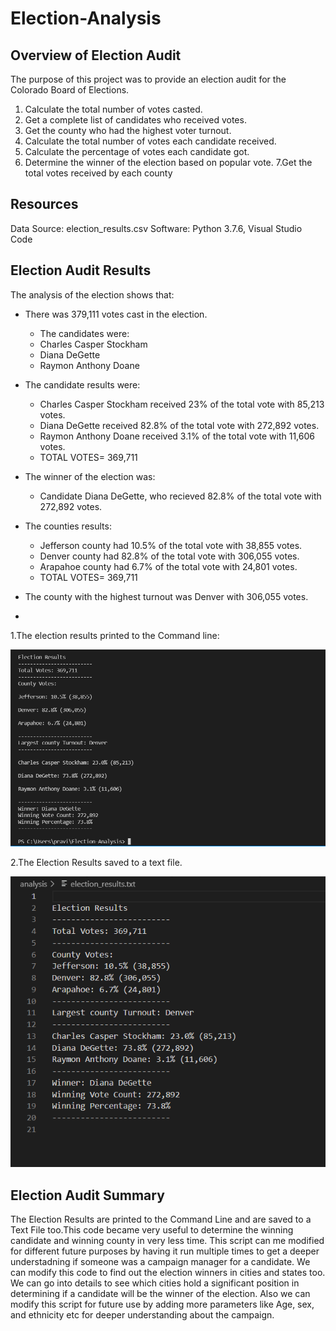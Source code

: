 # Election-Analysis

## Overview of Election Audit
The purpose of this project was to provide an election audit for the Colorado Board of Elections. 

1. Calculate the total number of votes casted.
2. Get a complete list of candidates who received votes.
3. Get the county who had the highest voter turnout. 
4. Calculate the total number of votes each candidate received. 
5. Calculate the percentage of votes each candidate got. 
6. Determine the winner of the election based on popular vote.
7.Get the total votes received by each county 

## Resources
Data Source: election_results.csv 
Software: Python 3.7.6, Visual Studio Code 

## Election Audit Results 
The analysis of the election shows that: 
  * There was 379,111 votes cast in the election.
    * The candidates were:
     * Charles Casper Stockham
     * Diana DeGette 
     * Raymon Anthony Doane
      
  * The candidate results were:
      * Charles Casper Stockham received 23% of the total vote with 85,213 votes.
      * Diana DeGette received 82.8% of the total vote with 272,892 votes.
      * Raymon Anthony Doane received 3.1% of the total vote with 11,606 votes. 
      * TOTAL VOTES= 369,711
      
  * The winner of the election was:
      * Candidate Diana DeGette, who recieved 82.8% of the total vote with 272,892 votes.
      
  * The counties results:
      * Jefferson county had 10.5% of the total vote with 38,855 votes. 
      * Denver county had 82.8% of the total vote with 306,055 votes. 
      * Arapahoe county had 6.7% of the total vote with 24,801 votes. 
      * TOTAL VOTES= 369,711

* The county with the highest turnout was Denver with 306,055 votes.
*  
1.The election results printed to the Command line:

![commandline_output.png](https://github.com/Praveeja-Sasidharan-Suni/Election-Analysis/blob/main/images/commandline_output.PNG?raw=true)

2.The Election Results saved to a text file.
 
 ![Election_Results_text_file.png](https://github.com/Praveeja-Sasidharan-Suni/Election-Analysis/blob/main/images/Election_Results_text_file.PNG?raw=true)
 
## Election Audit Summary

The Election Results are printed to the Command Line and are saved to a Text File too.This code became very useful to determine the winning candidate and winning county in very less time.
This script can me modified for different future purposes by having it run multiple times to get a deeper understadning if someone was a campaign manager for a candidate. 
We can modify this code to find out the election winners in cities and states too.
 We can go into details to see which cities hold a significant position in determining if a candidate will be the winner of the election. 
Also we can modify this script for future use by adding more parameters like Age, sex, and ethnicity etc for deeper understanding about the campaign.
